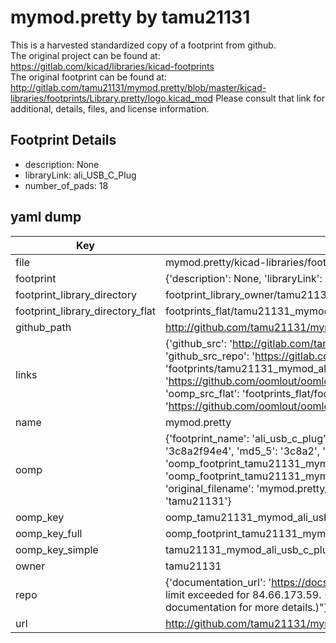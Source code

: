 # mymod.pretty by tamu21131  
This is a harvested standardized copy of a footprint from github.  
The original project can be found at:  
https://gitlab.com/kicad/libraries/kicad-footprints  
The original footprint can be found at:
http://gitlab.com/tamu21131/mymod.pretty/blob/master/kicad-libraries/footprints/Library.pretty/logo.kicad_mod
Please consult that link for additional, details, files, and license information.  
## Footprint Details
* description: None  
* libraryLink: ali_USB_C_Plug  
* number_of_pads: 18  
## yaml dump  
| Key | Value |  
| --- | --- |  
| file | mymod.pretty/kicad-libraries/footprints/Library.pretty/ali_USB_C_Plug.kicad_mod |  
| footprint | {'description': None, 'libraryLink': 'ali_USB_C_Plug', 'number_of_pads': 18} |  
| footprint_library_directory | footprint_library_owner/tamu21131_mymod.pretty |  
| footprint_library_directory_flat | footprints_flat/tamu21131_mymod_ali_usb_c_plug/working |  
| github_path | http://github.com/tamu21131/mymod.pretty/blob/master/kicad-libraries/footprints/Library.pretty/ali_USB_C_Plug.kicad_mod |  
| links | {'github_src': 'http://gitlab.com/tamu21131/mymod.pretty/blob/master/kicad-libraries/footprints/Library.pretty/logo.kicad_mod', 'github_src_repo': 'https://gitlab.com/kicad/libraries/kicad-footprints', 'oomp_bot': 'footprints/tamu21131_mymod_ali_usb_c_plug/working', 'oomp_bot_github': 'https://github.com/oomlout/oomlout_oomp_footprint_bot/tree/main/footprints/tamu21131_mymod_ali_usb_c_plug/working', 'oomp_src_flat': 'footprints_flat/footprints_flat/tamu21131_mymod_ali_usb_c_plug/working', 'oomp_src_flat_github': 'https://github.com/oomlout/oomlout_oomp_footprint_src/tree/main/footprints_flat/tamu21131_mymod_ali_usb_c_plug/working'} |  
| name | mymod.pretty |  
| oomp | {'footprint_name': 'ali_usb_c_plug', 'library_name': 'mymod', 'md5': '3c8a2f94e4c619a04dafb8fb20bb7038', 'md5_10': '3c8a2f94e4', 'md5_5': '3c8a2', 'md5_6': '3c8a2f', 'oomp_key': 'oomp_tamu21131_mymod_ali_usb_c_plug', 'oomp_key_extra': 'oomp_footprint_tamu21131_mymod_ali_usb_c_plug', 'oomp_key_full': 'oomp_footprint_tamu21131_mymod_ali_usb_c_plug_3c8a2f', 'oomp_key_simple': 'tamu21131_mymod_ali_usb_c_plug', 'original_filename': 'mymod.pretty/kicad-libraries/footprints/Library.pretty/ali_USB_C_Plug.kicad_mod', 'owner_name': 'tamu21131'} |  
| oomp_key | oomp_tamu21131_mymod_ali_usb_c_plug |  
| oomp_key_full | oomp_footprint_tamu21131_mymod_ali_usb_c_plug |  
| oomp_key_simple | tamu21131_mymod_ali_usb_c_plug |  
| owner | tamu21131 |  
| repo | {'documentation_url': 'https://docs.github.com/rest/overview/resources-in-the-rest-api#rate-limiting', 'message': "API rate limit exceeded for 84.66.173.59. (But here's the good news: Authenticated requests get a higher rate limit. Check out the documentation for more details.)"} |  
| url | http://github.com/tamu21131/mymod.pretty |  

